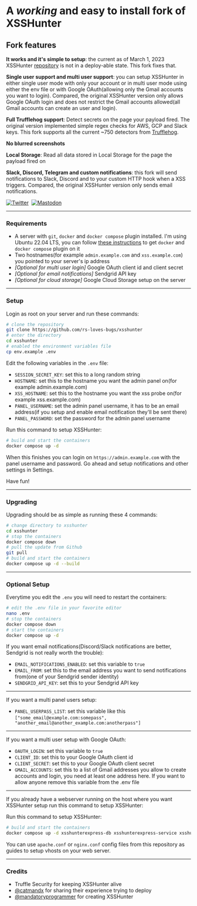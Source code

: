 # A *working* and easy to install fork of XSSHunter
## **Fork features**

**It works and it's simple to setup**: the current as of March 1, 2023 XSSHunter [repository](https://github.com/trufflesecurity/xsshunter) is not in a deploy-able state. This fork fixes that.

**Single user support and multi user support**: you can setup XSSHunter in either single user mode with only your account or in multi user mode using either the env file or with Google OAuth(allowing only the Gmail accounts you want to login). Compared, the original XSSHunter version only allows Google OAuth login and does not restrict the Gmail accounts allowed(all Gmail accounts can create an user and login).

**Full Trufflehog support**: Detect secrets on the page your payload fired. The original version implemented simple regex checks for AWS, GCP and Slack keys. This fork supports all the current ~750 detectors from [Trufflehog](https://github.com/trufflesecurity/trufflehog/).

**No blurred screenshots**

**Local Storage**: Read all data stored in Local Storage for the page the payload fired on

**Slack, Discord, Telegram and custom notifications**: this fork will send notifications to Slack, Discord and to your custom HTTP hook when a XSS triggers. Compared, the original XSSHunter version only sends email notifications.


[![Twitter](https://img.shields.io/badge/-@rs__loves__bugs-%232B90D9?style=for-the-badge&logo=twitter&logoColor=white&label=twitter)](https://twitter.com/rs_loves_bugs)&nbsp;
[![Mastodon](https://img.shields.io/badge/-@rs__loves__bugs-%232B90D9?style=for-the-badge&logo=mastodon&logoColor=white&label=infosec.exchange)](https://infosec.exchange/@rs_loves_bugs)


---

### **Requirements**
* A server with `git`, `docker` and `docker compose` plugin installed. I'm using Ubuntu 22.04 LTS, you can follow [these instructions](https://docs.docker.com/engine/install/ubuntu/) to get `docker` and `docker compose` plugin on it
* Two hostnames(for example `admin.example.com` and `xss.example.com`) you pointed to your server's ip address 
* *[Optional for multi user login]* Google OAuth client id and client secret
* *[Optional for email notifications]* Sendgrid API key
* *[Optional for cloud storage]* Google Cloud Storage setup on the server 

---

### **Setup**
Login as root on your server and run these commands:
```bash
# clone the repository
git clone https://github.com/rs-loves-bugs/xsshunter
# enter the directory
cd xsshunter
# enabled the environment variables file
cp env.example .env
```
Edit the following variables in the `.env` file:
* `SESSION_SECRET_KEY`: set this to a long random string
* `HOSTNAME`: set this to the hostname you want the admin panel on(for example admin.example.com)
* `XSS_HOSTNAME`: set this to the hostname you want the xss probe on(for example xss.example.com)
* `PANEL_USERNAME`: set the admin panel username, it has to be an email address(if you setup and enable email notification they'll be sent there)
* `PANEL_PASSWORD`: set the password for the admin panel username

Run this command to setup XSSHunter:
```bash
# build and start the containers
docker compose up -d
```
When this finishes you can login on `https://admin.example.com` with the panel username and password. Go ahead and setup notifications and other settings in Settings.

Have fun!

---

### **Upgrading**

Upgrading should be as simple as running these 4 commands:

```bash
# change directory to xsshunter
cd xsshunter
# stop the containers
docker compose down
# pull the update from Github
git pull
# build and start the containers
docker compose up -d --build
```

---

### **Optional Setup**

Everytime you edit the `.env` you will need to restart the containers:
```bash
# edit the .env file in your favorite editor
nano .env 
# stop the containers
docker compose down
# start the containers
docker compose up -d
```

If you want email notifications(Discord/Slack notifications are better, Sendgrid is not really worth the trouble):
* `EMAIL_NOTIFICATIONS_ENABLED`: set this variable to `true`
* `EMAIL_FROM`: set this to the email address you want to send notifications from(one of your Sendgrid sender identity)
* `SENDGRID_API_KEY`: set this to your Sendgrid API key
---
If you want a multi panel users setup:
* `PANEL_USERPASS_LIST`: set this variable like this `["some_email@example.com:somepass", "another_email@another_example.com:anotherpass"]`
---
If you want a multi user setup with Google OAuth:
* `OAUTH_LOGIN`: set this variable to `true`
* `CLIENT_ID`: set this to your Google OAuth client id
* `CLIENT_SECRET`: set this to your Google OAuth client secret
* `GMAIL_ACCOUNTS`: set this to a list of Gmail addresses you allow to create accounts and login, you need at least one address here. If you want to allow anyone remove this variable from the .env file
---
If you already have a webserver running on the host where you want XSSHunter setup run this command to setup XSSHunter:

Run this command to setup XSSHunter:
```bash
# build and start the containers
docker compose up -d xsshunterexpress-db xsshunterexpress-service xsshunterexpress-trufflehog
```
You can use `apache.conf` or `nginx.conf` config files from this repository as guides to setup vhosts on your web server.

---

### **Credits**

* Truffle Security for keeping XSSHunter alive
* [@catmandx](https://github.com/catmandx) for sharing their experience trying to deploy
* [@mandatoryprogrammer](https://github.com/mandatoryprogrammer) for creating XSSHunter 
